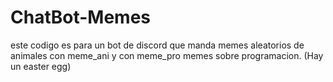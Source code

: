 # ChatBot-Memes
este codigo es para un bot de discord que manda memes aleatorios de animales con meme_ani y con meme_pro memes sobre programacion. (Hay un easter egg)
